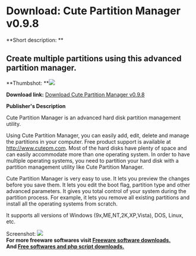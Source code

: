# Download: Cute Partition Manager v0.9.8

**Short description: **

## Create multiple partitions using this advanced partition manager.

  
**Thumbshot: **![](http://www.freewarefiles.com/screenshot/cutepartmngr_md.gif)   
  
**Download link:** [Download Cute Partition Manager v0.9.8](http://freesoftwares.boysofts.com/Cute-Partition-Manager-V_program_24632.html)  
  

**Publisher's Description**  
  

Cute Partition Manager is an advanced hard disk partition management utility.

Using Cute Partition Manager, you can easily add, edit, delete and manage the
partitions in your computer. Free product support is available at
http://www.cutepm.com. Most of the hard disks have plenty of space and can
easily accommodate more than one operating system. In order to have multiple
operating systems, you need to partition your hard disk with a partition
management utility like Cute Partition Manager.

Cute Partition Manager is very easy to use. It lets you preview the changes
before you save them. It lets you edit the boot flag, partition type and other
advanced parameters. It gives you total control of your system during the
partition process. For example, it lets you remove all existing partitions and
install all the operating systems from scratch.

It supports all versions of Windows (9x,ME,NT,2K,XP,Vista), DOS, Linux, etc.

  
  
Screenshot: ![](http://www.freewarefiles.com/screenshot/cutepartmngr.gif)  
**For more freeware softwares visit [Freeware software downloads.](http://freesoftwares.boysofts.com/)**   
**And [Free softwares and php script downloads.](http://www.boysofts.com/)**

